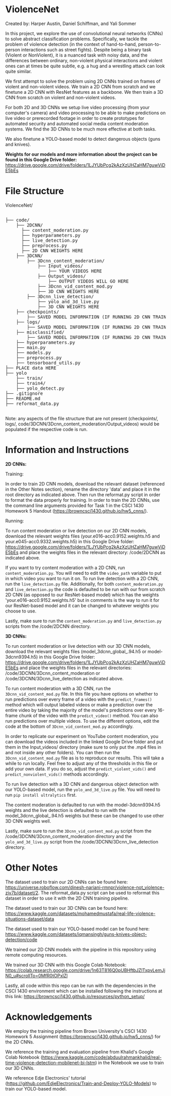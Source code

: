 # ViolenceNet

Created by: Harper Austin, Daniel Schiffman, and Yali Sommer

In this project, we explore the use of convolutional neural networks (CNNs) to solve abstract classification problems. Specifically, we tackle the problem of violence detection (in the context of hand-to-hand, person-to-person interactions such as street fights). Despite being a binary task (Violent or NonViolent), it is a nuanced task with noisy data, and the differences between ordinary, non-violent physical interactions and violent ones can at times be quite subtle, e.g. a hug and a wrestling attack can look quite similar. 

We first attempt to solve the problem using 2D CNNs trained on frames of violent and non-violent videos. We train a 2D CNN from scratch and we finetune a 2D CNN with ResNet features as a backbone. We then train a 3D CNN from scratch on violent and non-violent videos. 

For both 2D and 3D CNNs we setup live video processing (from your computer's camera) and video processing to be able to make predictions on live video or prerecorded footage in order to create prototypes for automated security and automated social media content moderation systems. We find the 3D CNNs to be much more effective at both tasks.

We also finetune a YOLO-based model to detect dangerous objects (guns and knives).

**Weights for our models and more information about the project can be found in this Google Drive folder:** https://drive.google.com/drive/folders/1LJYUbPcg2kAzXzUHZaHM7guwViDE5bEs

# File Structure

ViolenceNet/

<pre> 
├── code/
    ├── 2DCNN/
      ├── content_moderation.py
      ├── hyperparameters.py
      ├── live_detection.py
      ├── preprocess.py
      ├── 2D CNN WEIGHTS HERE 
    ├── 3DCNN/
        ├── 3Dcnn_content_moderation/
            ├── Input_videos/
                ├── YOUR VIDEOS HERE
            ├── Output_videos/
                ├── OUTPUT VIDEOS WILL GO HERE
            ├── 3Dcnn_vid_content_mod.py
            ├── 3D CNN WEIGHTS HERE
        ├── 3Dcnn_live_detection/
            ├── yolo_and_3d_live.py
            ├── 3D CNN WEIGHTS HERE
    ├── checkpoints/
        ├── SAVED MODEL INFORMATION (IF RUNNING 2D CNN TRAINING PIPELINE)
    ├── logs/
        ├── SAVED MODEL INFORMATION (IF RUNNING 2D CNN TRAINING PIPELINE)
    ├── misclassified/
        ├── SAVED MODEL INFORMATION (IF RUNNING 2D CNN TRAINING PIPELINE)
    ├── hyperparameters.py
    ├── main.py
    ├── models.py
    ├── preprocess.py
    ├── tensorboard_utils.py
├── PLACE data HERE
├── yolo
    ├── train/
    ├── train4/
    ├── yolo_detect.py
├── .gitignore
├── README.md
├── reformat_data.py
 </pre>

Note: any aspects of the file structure that are not present (checkpoints/, logs/, code/3DCNN/3Dcnn_content_moderation/Output_videos) would be populated if the respective code is run.

# Information and Instructions

**2D CNNs:**

Training:

In order to train 2D CNN models, download the relevant dataset (referenced in the Other Notes section), rename the directory 'data' and place it in the root directory as indicated above. Then run the reformat.py script in order to format the data properly for training. In order to train the 2D CNNs, use the command line arguments provided for Task 1 in the CSCI 1430 Homework 5 Handout (https://browncsci1430.github.io/hw5_cnns/). 

Running:

To run content moderation or live detection on our 2D CNN models, download the relevant weights files (your.e016-acc0.9152.weights.h5 and your.e045-acc0.9332.weights.h5) in this Google Drive folder: https://drive.google.com/drive/folders/1LJYUbPcg2kAzXzUHZaHM7guwViDE5bEs and place the weights files in the relevant directory: /code/2DCNN as indicated above.

If you want to try content moderation with a 2D CNN, run ```content_moderation.py```. You will need to edit the ```video_path``` variable to put in which video you want to run it on. To run live detection with a 2D CNN, run the ```live_detection.py``` file. Additionally, for both ```content_moderation.py``` and ```live_detection.py``` the code is defaulted to be run with our from scratch 2D CNN (as opposed to our ResNet-based model) which has the weights 'your.e016-acc0.9152.weights.h5' but in comments is the way to run it for our ResNet-based model and it can be changed to whatever weights you choose to use.

Lastly, make sure to run the ```content_moderation.py``` and ```live_detection.py``` scripts from the /code/2DCNN directory.

**3D CNNs:**

To run content moderation or live detection with our 3D CNN models, download the relevant weights files (model_3dcnn_global_.94.h5 or model-3dcnn9394.h5) in this Google Drive folder: https://drive.google.com/drive/folders/1LJYUbPcg2kAzXzUHZaHM7guwViDE5bEs and place the weights files in the relevant directories: /code/3DCNN/3Dcnn_content_moderation or /code/3DCNN/3Dcnn_live_detection as indicated above.

To run content moderation with a 3D CNN, run the ``` 3Dcnn_vid_content_mod.py``` file. In this file you have options on whether to run predictions over every frame of a video with the ```predict_frames()``` method which will output labeled videos or make a prediction over the entire video by taking the majority of the model's predictions over every 16-frame chunk of the video with the ```predict_video()``` method. You can also run predictions over multiple videos. To use the different options, edit the code at the bottom of ```3Dcnn_vid_content_mod.py``` accordingly.

In order to replicate our experiment on YouTube content moderation, you can download the videos included in the linked Google Drive folder and put them in the Input_videos/ directory (make sure to only put the .mp4 files in and not inside any other folders). You can then run the ```3Dcnn_vid_content_mod.py``` file as is to reproduce our results. This will take a while to run locally. Feel free to adjust any of the thresholds in this file or add your own data. If you do so, adjust the ```predict_violent_vids()```
and ```predict_nonviolent_vids()``` methods accordingly.

To run live detection with a 3D CNN and dangerous object detection with our YOLO-based model, run the ```yolo_and_3d_live.py``` file. You will need to run ``` pip install ultralytics ``` first.

The content moderation is defaulted to run with the model-3dcnn9394.h5 weights and the live detection is defaulted to run with the model_3dcnn_global_.94.h5 weights but these can be changed to use other 3D CNN weights well.

Lastly, make sure to run the ```3Dcnn_vid_content_mod.py``` script from the /code/3DCNN/3Dcnn_content_moderation directory and the ```yolo_and_3d_live.py``` script from the /code/3DCNN/3Dcnn_live_detection directory. 

# Other Notes

The dataset used to train our 2D CNNs can be found here: https://universe.roboflow.com/dinesh-nariani-rmnpr/violence-not_violence-ziv7b/dataset/2. The reformat_data.py script can be used to reformat this dataset in order to use it with the 2D CNN training pipeline.

The dataset used to train our 3D CNNs can be found here: https://www.kaggle.com/datasets/mohamedmustafa/real-life-violence-situations-dataset/data


The dataset used to train our YOLO-based model can be found here: https://www.kaggle.com/datasets/iqmansingh/guns-knives-object-detection/code

We trained our 2D CNN models with the pipeline in this repository using remote computing resources.

We trained our 3D CNN with this Google Colab Notebook: https://colab.research.google.com/drive/1n63T816Q0pUBHftbJZlTxpvLemJjN0_u#scrollTo=0MfR0tOPxlZl

Lastly, all code within this repo can be run with the dependencies in the CSCI 1430 environment which can be installed following the instructions at this link: https://browncsci1430.github.io/resources/python_setup/

# Acknowledgements

We employ the training pipeline from Brown University's CSCI 1430 Homework 5 Assignment (https://browncsci1430.github.io/hw5_cnns/) for the 2D CNNs. 

We reference the training and evaluation pipeline from Khalid's Google Colab Notebook (https://www.kaggle.com/code/abduulrahmankhalid/real-time-violence-detection-mobilenet-bi-lstm) in the Notebook we use to train our 3D CNNs.

We reference Edje Electronics' tutorial (https://github.com/EdjeElectronics/Train-and-Deploy-YOLO-Models) to train our YOLO-based model.